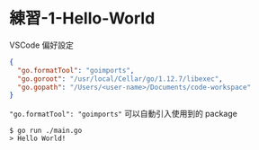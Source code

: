 # 練習-1-Hello-World

VSCode 偏好設定

```json
{
  "go.formatTool": "goimports",
  "go.goroot": "/usr/local/Cellar/go/1.12.7/libexec",
  "go.gopath": "/Users/<user-name>/Documents/code-workspace"
}
```

`"go.formatTool": "goimports"` 可以自動引入使用到的 package

```
$ go run ./main.go
> Hello World!
```
